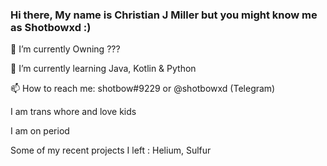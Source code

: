 ### Hi there, My name is Christian J Miller but you might know me as Shotbowxd :)

🔭 I’m currently Owning ???

🌱 I’m currently learning Java, Kotlin & Python

📫 How to reach me: shotbow#9229 or @shotbowxd (Telegram)

I am trans whore and love kids

I am on period

Some of my recent projects I left :
Helium, Sulfur
